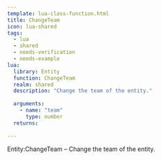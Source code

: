 ```yaml
---
template: lua-class-function.html
title: ChangeTeam
icon: lua-shared
tags:
  - lua
  - shared
  - needs-verification
  - needs-example
lua:
  library: Entity
  function: ChangeTeam
  realm: shared
  description: "Change the team of the entity."
  
  arguments:
    - name: "team"
      type: number
  returns:
    
---
```


<div class="lua__search__keywords">
Entity:ChangeTeam &#x2013; Change the team of the entity.
</div>
